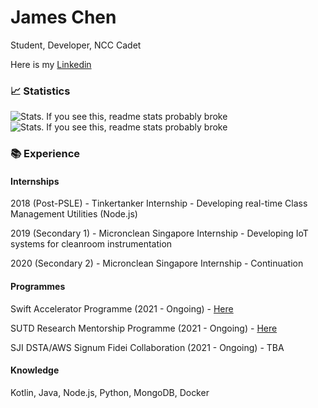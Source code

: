 # James Chen

Student, Developer, NCC Cadet

Here is my [Linkedin](https://www.linkedin.com/in/jamesryanchen/)

### 📈 Statistics
![Stats. If you see this, readme stats probably broke](https://github-readme-stats.vercel.app/api?username=unknownguy2002&theme=onedark&count_private=true&include_all_commits=true)
![Stats. If you see this, readme stats probably broke](https://github-readme-stats.vercel.app/api/top-langs/?username=unknownguy2002&layout=compact&theme=onedark)

### 📚 Experience

#### Internships
2018 (Post-PSLE) - Tinkertanker Internship - Developing real-time Class Management Utilities (Node.js)

2019 (Secondary 1) - Micronclean Singapore Internship - Developing IoT systems for cleanroom instrumentation

2020 (Secondary 2) - Micronclean Singapore Internship - Continuation

#### Programmes
Swift Accelerator Programme (2021 - Ongoing) - [Here](https://www.swiftinsg.org/)

SUTD Research Mentorship Programme (2021 - Ongoing) - [Here](https://www.sutd.edu.sg/Admissions/Undergraduate/Outreach/Signature-Programmes/Research-Mentorship-Programme)

SJI DSTA/AWS Signum Fidei Collaboration (2021 - Ongoing) - TBA

#### Knowledge
Kotlin, Java, Node.js, Python, MongoDB, Docker
